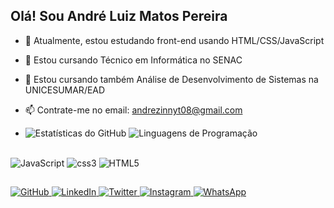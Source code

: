 ## Olá! Sou André Luiz Matos Pereira


- 🔭 Atualmente, estou estudando front-end usando HTML/CSS/JavaScript
- 📌 Estou cursando Técnico em Informática no SENAC
- 📌 Estou cursando também Análise de Desenvolvimento de Sistemas na UNICESUMAR/EAD
- 📫 Contrate-me no email: andrezinnyt08@gmail.com

- <div>
    <a href-"https://github.com/drezinnxs10">
   <img src="https://github-readme-stats.vercel.app/api?username=drezinnxs10&show_icons=true&theme=dark" alt="Estatísticas do GitHub" />
   <img src="https://github-readme-stats.vercel.app/api/top-langs/?username=drezinnxs10&layout=compact&theme=dark" alt="Linguagens de Programação" />
</div>
<div style="display: incline_block"><br>
<img src="https://img.shields.io/badge/JavaScript-333333?style=for-the-badge&logo=javascript&logoColor=F7DF1E" alt="JavaScript" />
<img src="https://img.shields.io/badge/css3-3776AB?style=for-the-badge&logo=css3&logoColor=FFD43B" alt="css3" />
<img src="https://img.shields.io/badge/HTML5-E34F26?style=for-the-badge&logo=html5&logoColor=FFFFFF" alt="HTML5" />
</div>

##
<div>
<a href="https://github.com/drezinnxs10" target="_blank">
    <img src="https://img.icons8.com/ios-filled/50/000000/github.png" alt="GitHub" />
</a>
<a href="https://www.linkedin.com/in/André Luiz Matos Pereira" target="_blank">
    <img src="https://img.icons8.com/ios-filled/50/000000/linkedin.png" alt="LinkedIn" />
</a>
<a href="https://twitter.com/@_drezinnxs10" target="_blank">
    <img src="https://img.icons8.com/ios-filled/50/000000/twitter.png" alt="Twitter" />
</a>
<a href="https://www.instagram.com/_drezinnxs10" target="_blank">
    <img src="https://img.icons8.com/ios-filled/50/000000/instagram-new.png" alt="Instagram" />
  <a href="https://wa.me/+5511989795701" target="_blank">
    <img src="https://img.icons8.com/ios-filled/50/000000/whatsapp.png" alt="WhatsApp" />
</a>
</div>
          
          
  
          

